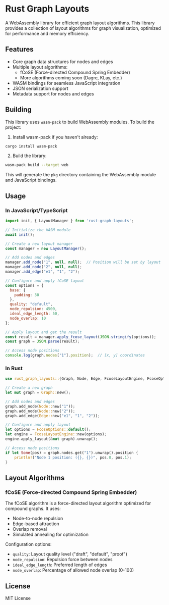 # Rust Graph Layouts

A WebAssembly library for efficient graph layout algorithms. This library provides a collection of layout algorithms for graph visualization, optimized for performance and memory efficiency.

## Features

- Core graph data structures for nodes and edges
- Multiple layout algorithms:
  - fCoSE (Force-directed Compound Spring Embedder)
  - More algorithms coming soon (Dagre, KLay, etc.)
- WASM bindings for seamless JavaScript integration
- JSON serialization support
- Metadata support for nodes and edges

## Building

This library uses `wasm-pack` to build WebAssembly modules. To build the project:

1. Install wasm-pack if you haven't already:
```bash
cargo install wasm-pack
```

2. Build the library:
```bash
wasm-pack build --target web
```

This will generate the `pkg` directory containing the WebAssembly module and JavaScript bindings.

## Usage

### In JavaScript/TypeScript

```javascript
import init, { LayoutManager } from 'rust-graph-layouts';

// Initialize the WASM module
await init();

// Create a new layout manager
const manager = new LayoutManager();

// Add nodes and edges
manager.add_node("1", null, null);  // Position will be set by layout
manager.add_node("2", null, null);
manager.add_edge("e1", "1", "2");

// Configure and apply fCoSE layout
const options = {
  base: {
    padding: 30
  },
  quality: "default",
  node_repulsion: 4500,
  ideal_edge_length: 50,
  node_overlap: 10
};

// Apply layout and get the result
const result = manager.apply_fcose_layout(JSON.stringify(options));
const graph = JSON.parse(result);

// Access node positions
console.log(graph.nodes["1"].position);  // [x, y] coordinates
```

### In Rust

```rust
use rust_graph_layouts::{Graph, Node, Edge, FcoseLayoutEngine, FcoseOptions};

// Create a new graph
let mut graph = Graph::new();

// Add nodes and edges
graph.add_node(Node::new("1"));
graph.add_node(Node::new("2"));
graph.add_edge(Edge::new("e1", "1", "2"));

// Configure and apply layout
let options = FcoseOptions::default();
let engine = FcoseLayoutEngine::new(options);
engine.apply_layout(&mut graph).unwrap();

// Access node positions
if let Some(pos) = graph.nodes.get("1").unwrap().position {
    println!("Node 1 position: ({}, {})", pos.0, pos.1);
}
```

## Layout Algorithms

### fCoSE (Force-directed Compound Spring Embedder)

The fCoSE algorithm is a force-directed layout algorithm optimized for compound graphs. It uses:
- Node-to-node repulsion
- Edge-based attraction
- Overlap removal
- Simulated annealing for optimization

Configuration options:
- `quality`: Layout quality level ("draft", "default", "proof")
- `node_repulsion`: Repulsion force between nodes
- `ideal_edge_length`: Preferred length of edges
- `node_overlap`: Percentage of allowed node overlap (0-100)

## License

MIT License
